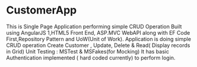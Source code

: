 # CustomerApp
This is Single Page Application performing simple CRUD Operation 
Built using AngularJS 1,HTML5 Front End, ASP.MVC WebAPI along with EF Code First,Repository Pattern and UoW(Unit of Work). 
Application is doing simple CRUD operation Create Customer , Update, Delete & Read( Display records in Grid)
Unit Testing : MSTest & MSFakes(for Mocking)
It has basic Authentication implemented ( hard coded currently) to perform login.
